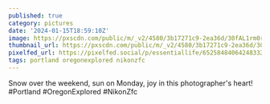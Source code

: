 ```yaml
---
published: true
category: pictures
date: '2024-01-15T18:59:10Z'
image: https://pxscdn.com/public/m/_v2/4580/3b17271c9-2ea36d/30fAL1rm0r0b/xNAuw3f0csalBLqH9FN4uwOrlPzeTOBHaCiSOy6L.jpg
thumbnail_url: https://pxscdn.com/public/m/_v2/4580/3b17271c9-2ea36d/30fAL1rm0r0b/xNAuw3f0csalBLqH9FN4uwOrlPzeTOBHaCiSOy6L_thumb.jpg
pixelfed_url: https://pixelfed.social/p/essentiallife/652584840642483329
tags: portland oregonexplored nikonzfc
---
```


Snow over the weekend, sun on Monday, joy in this photographer's heart!  
#Portland #OregonExplored #NikonZfc